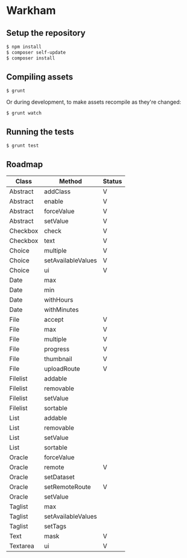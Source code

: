 # Warkham

## Setup the repository

```bash
$ npm install
$ composer self-update
$ composer install
```

## Compiling assets

```
$ grunt
```

Or during development, to make assets recompile as they're changed:

```
$ grunt watch
```

## Running the tests

```
$ grunt test
```

## Roadmap

| Class    | Method                  | Status |
| -------- | ----------------------- | ------ |
| Abstract | addClass                | V      |
| Abstract | enable                  | V      |
| Abstract | forceValue              | V      |
| Abstract | setValue                | V      |
| Checkbox | check                   | V      |
| Checkbox | text                    | V      |
| Choice   | multiple                | V      |
| Choice   | setAvailableValues      | V      |
| Choice   | ui                      | V      |
| Date     | max                     |        |
| Date     | min                     |        |
| Date     | withHours               |        |
| Date     | withMinutes             |        |
| File     | accept                  | V      |
| File     | max                     | V      |
| File     | multiple                | V      |
| File     | progress                | V      |
| File     | thumbnail               | V      |
| File     | uploadRoute             | V      |
| Filelist | addable                 |        |
| Filelist | removable               |        |
| Filelist | setValue                |        |
| Filelist | sortable                |        |
| List     | addable                 |        |
| List     | removable               |        |
| List     | setValue                |        |
| List     | sortable                |        |
| Oracle   | forceValue              |        |
| Oracle   | remote                  | V      |
| Oracle   | setDataset              |        |
| Oracle   | setRemoteRoute          | V      |
| Oracle   | setValue                |        |
| Taglist  | max                     |        |
| Taglist  | setAvailableValues      |        |
| Taglist  | setTags                 |        |
| Text     | mask                    | V      |
| Textarea | ui                      | V      |